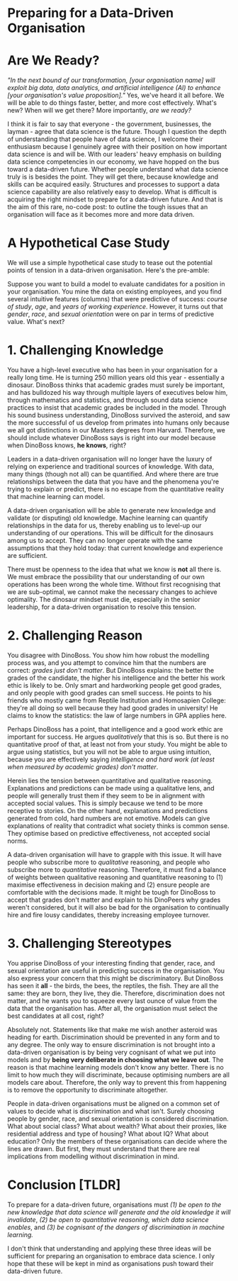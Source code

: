 # Preparing for a Data-Driven Organisation
  
# Are We Ready?
*"In the next bound of our transformation, [your organisation name] will exploit big data, data analytics, and artificial intelligence (AI) to enhance [your organisation's value proposition]."* Yes, we've heard it all before. We will be able to do things faster, better, and more cost effectively. What's new? When will we get there? More importantly, *are we ready?*
  
I think it is fair to say that everyone - the government, businesses, the layman - agree that data science is the future. Though I question the depth of understanding that people have of data science, I welcome their enthusiasm because I genuinely agree with their position on how important data science is and will be. With our leaders' heavy emphasis on building data science competencies in our economy, we have hopped on the bus toward a data-driven future. Whether people understand what data science truly is is besides the point. They will get there, because knowledge and skills can be acquired easily. Structures and processes to support a data science capability are also relatively easy to develop. What is difficult is acquiring the right mindset to prepare for a data-driven future. And that is the aim of this rare, no-code post: to outline the tough issues that an organisation will face as it becomes more and more data driven.  
  
# A Hypothetical Case Study
We will use a simple hypothetical case study to tease out the potential points of tension in a data-driven organisation. Here's the pre-amble:  
  
Suppose you want to build a model to evaluate candidates for a position in your organisation. You mine the data on existing employees, and you find several intuitive features (columns) that were predictive of success: *course of study*, *age*, and *years of working experience*. However, it turns out that *gender*, *race*, and *sexual orientation* were on par in terms of predictive value. What's next?  
  
# 1. Challenging Knowledge
You have a high-level executive who has been in your organisation for a really long time. He is turning 250 million years old this year - essentially a dinosaur. DinoBoss thinks that academic grades must surely be important, and has bulldozed his way through multiple layers of executives below him, through mathematics and statistics, and through sound data science practices to insist that academic grades be included in the model. Through his sound business understanding, DinoBoss survived the asteroid, and saw the more successful of us develop from primates into humans only because we all got distinctions in our Masters degrees from Harvard. Therefore, we should include whatever DinoBoss says is right into our model because when DinoBoss knows, **he knows**, right?  
  
Leaders in a data-driven organisation will no longer have the luxury of relying on experience and traditional sources of knowledge. With data, many things (though not all) can be quantified. And where there are true relationships between the data that you have and the phenomena you're trying to explain or predict, there is no escape from the quantitative reality that machine learning can model.  
  
A data-driven organisation will be able to generate new knowledge and validate (or disputing) old knowledge. Machine learning can quantify relationships in the data for us, thereby enabling us to level-up our understanding of our operations. This will be difficult for the dinosaurs among us to accept. They can no longer operate with the same assumptions that they hold today: that current knowledge and experience are sufficient.  
  
There must be openness to the idea that what we know is **not** all there is. We must embrace the possibility that our understanding of our own operations has been wrong the whole time. Without first recognising that we are sub-optimal, we cannot make the necessary changes to achieve optimality. The dinosaur mindset must die, especially in the senior leadership, for a data-driven organisation to resolve this tension.    

  
# 2. Challenging Reason
You disagree with DinoBoss. You show him how robust the modelling process was, and you attempt to convince him that the numbers are correct: *grades just don't matter*. But DinoBoss explains: the better the grades of the candidate, the higher his intelligence and the better his work ethic is likely to be. Only smart and hardworking people get good grades, and only people with good grades can smell success. He points to his friends who mostly came from Reptile Institution and Homosapien College: they're all doing so well because they had good grades in university! He claims to know the statistics: the law of large numbers in GPA applies here.  
  
Perhaps DinoBoss has a point, that intelligence and a good work ethic are important for success. He argues *qualitatively* that this is so. But there is no quantitative proof of that, at least not from your study. You might be able to argue using statistics, but you will not be able to argue using intuition, because you are effectively saying *intelligence and hard work (at least when measured by academic grades) don't matter*.  
  
Herein lies the tension between quantitative and qualitative reasoning. Explanations and predictions can be made using a qualitative lens, and people will generally trust them if they seem to be in alignment with accepted social values. This is simply because we tend to be more receptive to stories. On the other hand, explanations and predictions generated from cold, hard numbers are not emotive. Models can give explanations of reality that contradict what society thinks is common sense. They optimise based on predictive effectiveness, not accepted social norms.  

A data-driven organisation will have to grapple with this issue. It will have people who subscribe more to *qualitative* reasoning, and people who subscribe more to *quantitative* reasoning. Therefore, it must find a balance of weights between qualitative reasoning and quantitative reasoning to (1) maximise effectiveness in decision making and (2) ensure people are comfortable with the decisions made. It might be tough for DinoBoss to accept that grades don't matter and explain to his DinoPeers why grades weren't considered, but it will also be bad for the organisation to continually hire and fire lousy candidates, thereby increasing employee turnover.  
  
# 3. Challenging Stereotypes
You apprise DinoBoss of your interesting finding that gender, race, and sexual orientation are useful in predicting success in the organisation. You also express your concern that this might be discriminatory. But DinoBoss has seen it **all** - the birds, the bees, the reptiles, the fish. They are all the same: they are born, they live, they die. Therefore, discrimination does not matter, and he wants you to squeeze every last ounce of value from the data that the organisation has. After all, the organisation must select the best candidates at all cost, right?  
  
Absolutely not. Statements like that make me wish another asteroid was heading for earth. Discrimination should be prevented in any form and to any degree. The only way to ensure discrimination is not brought into a data-driven organisation is by being very cognisant of what we put into models and by **being very deliberate in choosing what we leave out**. The reason is that machine learning models don't know any better. There is no limit to how much they will discriminate, because optimising numbers are all models care about. Therefore, the only way to prevent this from happening is to remove the opportunity to discriminate altogether.  
  
People in data-driven organisations must be aligned on a common set of values to decide what is discrimination and what isn't. Surely choosing people by gender, race, and sexual orientation is considered discrimination. What about social class? What about wealth? What about their proxies, like residential address and type of housing? What about IQ? What about education? Only the members of these organisations can decide where the lines are drawn. But first, they must understand that there are real implications from modelling without discrimination in mind.  
  
# Conclusion [TLDR]
To prepare for a data-driven future, organisations must *(1) be open to the new knowledge that data science will generate and the old knowledge it will invalidate*, *(2) be open to quantitative reasoning, which data science enables*, and *(3) be cognisant of the dangers of discrimination in machine learning.*  
  
I don't think that understanding and applying these three ideas will be sufficient for preparing an organisation to embrace data science. I only hope that these will be kept in mind as organisations push toward their data-driven future.